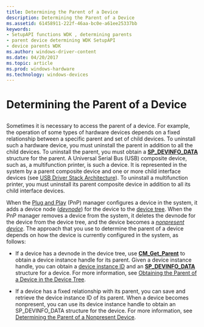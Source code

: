 ```yaml
---
title: Determining the Parent of a Device
description: Determining the Parent of a Device
ms.assetid: 61458911-222f-46aa-bc0e-a61ee25337bb
keywords:
- SetupAPI functions WDK , determining parents
- parent device determining WDK SetupAPI
- device parents WDK
ms.author: windows-driver-content
ms.date: 04/20/2017
ms.topic: article
ms.prod: windows-hardware
ms.technology: windows-devices
---
```


# Determining the Parent of a Device


## <a href="" id="ddk-determining-the-parent-of-a-device-dg"></a>


Sometimes it is necessary to access the parent of a device. For example, the operation of some types of hardware devices depends on a fixed relationship between a specific parent and set of child devices. To uninstall such a hardware device, you must uninstall the parent in addition to all the child devices. To uninstall the parent, you must obtain a [**SP\_DEVINFO\_DATA**](https://msdn.microsoft.com/library/windows/hardware/ff552344) structure for the parent. A Universal Serial Bus (USB) composite device, such as, a multifunction printer, is such a device. It is represented in the system by a parent composite device and one or more child interface devices (see [USB Driver Stack Architecture](https://msdn.microsoft.com/library/windows/hardware/hh406256)). To uninstall a multifunction printer, you must uninstall its parent composite device in addition to all its child interface devices.

When the [Plug and Play](https://msdn.microsoft.com/library/windows/hardware/ff547125) (PnP) manager configures a device in the system, it adds a device node ([*devnode*](https://msdn.microsoft.com/library/windows/hardware/ff556277#wdkgloss-devnode)) for the device to the [device tree](https://msdn.microsoft.com/library/windows/hardware/ff543194). When the PnP manager removes a device from the system, it deletes the devnode for the device from the device tree, and the device becomes a [*nonpresent device*](https://msdn.microsoft.com/library/windows/hardware/ff556313#wdkgloss-nonpresent-device). The approach that you use to determine the parent of a device depends on how the device is currently configured in the system, as follows:

-   If a device has a devnode in the device tree, use [**CM\_Get\_Parent**](https://msdn.microsoft.com/library/windows/hardware/ff538610) to obtain a device instance handle for its parent. Given a device instance handle, you can obtain a [device instance ID](device-instance-ids.md) and an [**SP\_DEVINFO\_DATA**](https://msdn.microsoft.com/library/windows/hardware/ff552344) structure for a device. For more information, see [Obtaining the Parent of a Device in the Device Tree](obtaining-the-parent-of-a-device-in-the-device-tree.md).

-   If a device has a fixed relationship with its parent, you can save and retrieve the device instance ID of its parent. When a device becomes nonpresent, you can use its device instance handle to obtain an SP\_DEVINFO\_DATA structure for the device. For more information, see [Determining the Parent of a Nonpresent Device](determining-the-parent-of-a-nonpresent-device.md).

 

 





